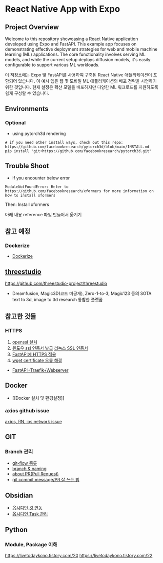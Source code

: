 # React Native App with Expo
## Project Overview
Welcome to this repository showcasing a React Native application developed using Expo and FastAPI. This example app focuses on demonstrating effective deployment strategies for web and mobile machine learning (ML) applications. The core functionality involves serving ML models, and while the current setup deploys diffusion models, it's easily configurable to support various ML workloads.

이 저장소에는 Expo 및 FastAPI를 사용하여 구축된 React Native 애플리케이션이 포함되어 있습니다. 이 예시 앱은 웹 및 모바일 ML 애플리케이션의 배포 전략을 시연하기 위한 것입니다. 현재 설정은 확산 모델을 배포하지만 다양한 ML 워크로드를 지원하도록 쉽게 구성할 수 있습니다.
## Environments
### Optional
- using pytorch3d rendering
```
# if you need other install ways, check out this repo: https://github.com/facebookresearch/pytorch3d/blob/main/INSTALL.md
pip install "git+https://github.com/facebookresearch/pytorch3d.git"
```


## Trouble Shoot
- If you encounter below error
```
ModuleNotFoundError: Refer to https://github.com/facebookresearch/xformers for more information on how to install xformers
```
Then:
	Install xformers


아래 내용 reference 파일 만들어서 옮기기
## 참고 예정
### Dockerize
- [Dockerize](https://yongwookha.github.io/MachineLearning/2021-11-11-dockerize-my-deep-learning-model)

## [threestudio](https://github.com/threestudio-project/threestudio)
https://github.com/threestudio-project/threestudio

- Dreamfusion, Magic3D(코드 미공개), Zero-1-to-3, Magic123 등의 SOTA text to 3d, image to 3d research 통합한 플랫폼 


## 참고한 것들
### HTTPS
1. [openssl 설치](https://4wxyz.tistory.com/entry/Ubuntu%EC%97%90-%EC%B5%9C%EC%8B%A0-%EB%B2%84%EC%A0%84%EC%9D%98-OpenSSL%EC%9D%84-%EC%BB%B4%ED%8C%8C%EC%9D%BC%ED%95%98%EA%B3%A0-%EC%84%A4%EC%B9%98%ED%95%98%EB%8A%94-%EB%B0%A9%EB%B2%95)
2. [윈도우 ssl 인증서 발급](https://namjackson.tistory.com/24)
   [리눅스 SSL 인증서](https://coconuts.tistory.com/960)
2. [FastAPI에 HTTPS 적용](https://junah201.medium.com/fastapi%EC%97%90-nginx-%EC%97%86%EC%9D%B4-https-%EC%A0%81%EC%9A%A9%ED%95%98%EA%B8%B0-2fbf6dc2e0f2)
3. [wget certificate 오류 해결](https://heehehe-ds.tistory.com/entry/Linux-wget-certificate-%EC%98%A4%EB%A5%98-%ED%95%B4%EA%B2%B0)
- [FastAPI+Traefik+Webserver](https://developer-itspjc.tistory.com/2)
## Docker
- [[Docker 설치 및 환경설정]]
### axios github issue
[axios, RN, ios network issue](https://github.com/axios/axios/issues/3192)

## GIT
### Branch 관리
- [git-flow 종류](https://github.com/gyoogle/tech-interview-for-developer/blob/master/ETC/Git%20vs%20GitHub%20vs%20GitLab%20Flow.md)
- [branch & naming](https://velog.io/@kim-jaemin420/Git-branch-naming)
- [about PR(Pull Request)](https://mine-it-record.tistory.com/692)
- [git commit message/PR 잘 쓰는 법](https://velog.io/@ye-ji/Git-PR-%EC%9E%98-%EC%93%B0%EB%8A%94-%EB%B0%A9%EB%B2%95)

## Obsidian
- [옵시디언 깃 연동](https://g4daclom.tistory.com/134)
- [옵시디언 Task 관리](https://medium.com/@totuworld/obisidian으로-밀려오는-일감-관리하기-119b51536e73)

## Python
### Module, Package 이해
https://livetodaykono.tistory.com/20
https://livetodaykono.tistory.com/22